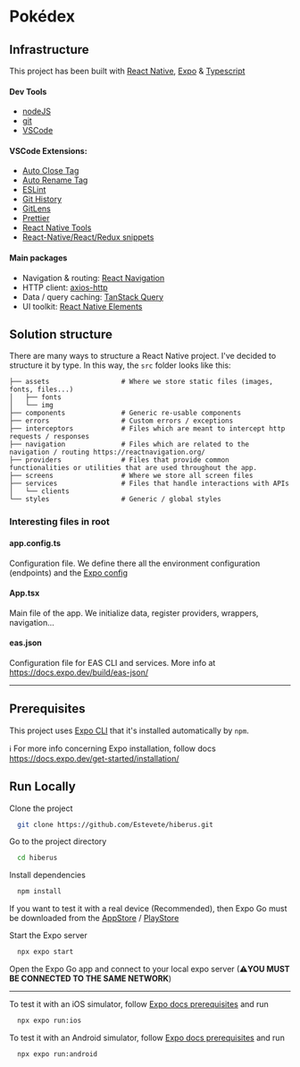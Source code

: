 # Pokédex

## Infrastructure

This project has been built with [React Native](https://reactnative.dev/), [Expo](https://docs.expo.dev/) & [Typescript](https://www.typescriptlang.org/)

#### Dev Tools

- [nodeJS](https://nodejs.dev/)
- [git](https://git-scm.com/downloads)
- [VSCode](https://code.visualstudio.com/)

#### VSCode Extensions:

- [Auto Close Tag](https://marketplace.visualstudio.com/items?itemName=formulahendry.auto-close-tag)
- [Auto Rename Tag](https://marketplace.visualstudio.com/items?itemName=formulahendry.auto-rename-tag)
- [ESLint](https://marketplace.visualstudio.com/items?itemName=dbaeumer.vscode-eslint)
- [Git History](https://marketplace.visualstudio.com/items?itemName=donjayamanne.githistory)
- [GitLens](https://marketplace.visualstudio.com/items?itemName=eamodio.gitlens)
- [Prettier](https://marketplace.visualstudio.com/items?itemName=esbenp.prettier-vscode)
- [React Native Tools](https://marketplace.visualstudio.com/items?itemName=msjsdiag.vscode-react-native)
- [React-Native/React/Redux snippets](https://marketplace.visualstudio.com/items?itemName=EQuimper.react-native-react-redux)

#### Main packages

- Navigation & routing: [React Navigation](https://reactnavigation.org/)
- HTTP client: [axios-http](https://axios-http.com/)
- Data / query caching: [TanStack Query](https://tanstack.com/query/v4/docs/react/overview)
- UI toolkit: [React Native Elements](https://reactnativeelements.com/)

## Solution structure

There are many ways to structure a React Native project. I've decided to structure it by type. In this way, the `src` folder looks like this:

    ├── assets                  # Where we store static files (images, fonts, files...)
    │   ├── fonts
    │   └── img
    ├── components              # Generic re-usable components
    ├── errors                  # Custom errors / exceptions
    ├── interceptors            # Files which are meant to intercept http requests / responses
    ├── navigation              # Files which are related to the navigation / routing https://reactnavigation.org/
    ├── providers               # Files that provide common functionalities or utilities that are used throughout the app.
    ├── screens                 # Where we store all screen files
    ├── services                # Files that handle interactions with APIs
    │   └── clients
    └── styles                  # Generic / global styles

### Interesting files in root

#### app.config.ts

Configuration file. We define there all the environment configuration (endpoints) and the [Expo config](https://docs.expo.dev/versions/latest/config/app/)

#### App.tsx

Main file of the app. We initialize data, register providers, wrappers, navigation...

#### eas.json

Configuration file for EAS CLI and services. More info at https://docs.expo.dev/build/eas-json/

---

## Prerequisites

This project uses [Expo CLI](https://docs.expo.dev/more/expo-cli/) that it's installed automatically by `npm`.

ℹ For more info concerning Expo installation, follow docs https://docs.expo.dev/get-started/installation/

## Run Locally

Clone the project

```bash
  git clone https://github.com/Estevete/hiberus.git
```

Go to the project directory

```bash
  cd hiberus
```

Install dependencies

```bash
  npm install
```

If you want to test it with a real device (Recommended), then Expo Go must be downloaded from the [AppStore](https://apps.apple.com/us/app/expo-go/id982107779) / [PlayStore](https://play.google.com/store/apps/details?id=host.exp.exponent&hl=es_PY&pli=1)

Start the Expo server

```bash
  npx expo start
```

Open the Expo Go app and connect to your local expo server (⚠**YOU MUST BE CONNECTED TO THE SAME NETWORK**)

---

To test it with an iOS simulator, follow [Expo docs prerequisites](https://docs.expo.dev/guides/local-app-development/#ios) and run

```bash
  npx expo run:ios
```

To test it with an Android simulator, follow [Expo docs prerequisites](https://docs.expo.dev/guides/local-app-development/#android) and run

```bash
  npx expo run:android
```
